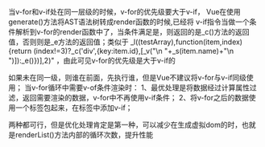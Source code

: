 当v-for和v-if处在同一层级的时候，v-for的优先级要大于v-if， Vue在使用generate()方法将AST语法树转成render函数的时候,已经将 v-if指令当做一个条件解析到v-for的render函数中了，当条件满足是，则返回的是_c()方法的返回值，否则则是_e方法的返回值；类似于
_l((testArray),function(item,index){return (index!=3)?_c('div',{key:item.id},[_v("\n            "+_s(item.name)+"\n        ")]):_e()})],2)"
，由此可见v-for的优先级是大于v-if的

如果未在同一级，则谁在前面，先执行谁，但是Vue不建议将v-for与v-if同级使用；
当v-for循环中需要v-of条件渲染时：
1、最优处理是将数据经过计算属性过滤，返回需要渲染的数据，v-for中不再使用v-if条件；
2、将v-for之后的数据使用一个标签包起来，在标签中添加v-if；

两种都可行，但是优化处理肯定是第一种，可以减少在生成虚拟dom的时，也就是renderList()方法内部的循环次数，提升性能






